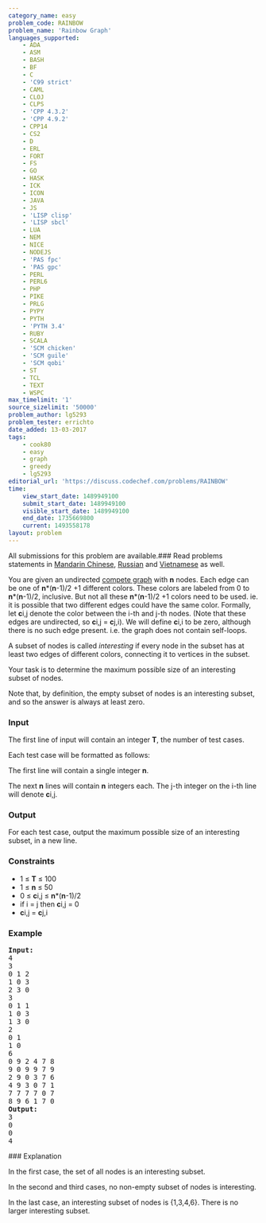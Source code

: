 ```yaml
---
category_name: easy
problem_code: RAINBOW
problem_name: 'Rainbow Graph'
languages_supported:
    - ADA
    - ASM
    - BASH
    - BF
    - C
    - 'C99 strict'
    - CAML
    - CLOJ
    - CLPS
    - 'CPP 4.3.2'
    - 'CPP 4.9.2'
    - CPP14
    - CS2
    - D
    - ERL
    - FORT
    - FS
    - GO
    - HASK
    - ICK
    - ICON
    - JAVA
    - JS
    - 'LISP clisp'
    - 'LISP sbcl'
    - LUA
    - NEM
    - NICE
    - NODEJS
    - 'PAS fpc'
    - 'PAS gpc'
    - PERL
    - PERL6
    - PHP
    - PIKE
    - PRLG
    - PYPY
    - PYTH
    - 'PYTH 3.4'
    - RUBY
    - SCALA
    - 'SCM chicken'
    - 'SCM guile'
    - 'SCM qobi'
    - ST
    - TCL
    - TEXT
    - WSPC
max_timelimit: '1'
source_sizelimit: '50000'
problem_author: lg5293
problem_tester: errichto
date_added: 13-03-2017
tags:
    - cook80
    - easy
    - graph
    - greedy
    - lg5293
editorial_url: 'https://discuss.codechef.com/problems/RAINBOW'
time:
    view_start_date: 1489949100
    submit_start_date: 1489949100
    visible_start_date: 1489949100
    end_date: 1735669800
    current: 1493558178
layout: problem
---
```

All submissions for this problem are available.###  Read problems statements in [Mandarin Chinese](http://www.codechef.com/download/translated/COOK80/mandarin/RAINBOW.pdf), [Russian](http://www.codechef.com/download/translated/COOK80/russian/RAINBOW.pdf) and [Vietnamese](http://www.codechef.com/download/translated/COOK80/vietnamese/RAINBOW.pdf) as well.

You are given an undirected [compete graph](http://mathworld.wolfram.com/CompleteGraph.html) with **n** nodes. Each edge can be one of **n**\*(**n**-1)/2 +1 different colors. These colors are labeled from 0 to **n**\*(**n**-1)/2, inclusive. But not all these **n**\*(**n**-1)/2 +1 colors need to be used. ie. it is possible that two different edges could have the same color. Formally, let **c**i,j denote the color between the i-th and j-th nodes. (Note that these edges are undirected, so **c**i,j = **c**j,i). We will define **c**i,i to be zero, although there is no such edge present. i.e. the graph does not contain self-loops.

A subset of nodes is called _interesting_ if every node in the subset has at least two edges of different colors, connecting it to vertices in the subset.

Your task is to determine the maximum possible size of an interesting subset of nodes.

Note that, by definition, the empty subset of nodes is an interesting subset, and so the answer is always at least zero.

### Input

The first line of input will contain an integer **T**, the number of test cases.

Each test case will be formatted as follows:

The first line will contain a single integer **n**.

The next **n** lines will contain **n** integers each. The j-th integer on the i-th line will denote **c**i,j.

### Output

For each test case, output the maximum possible size of an interesting subset, in a new line.

### Constraints

- 1 ≤ **T** ≤ 100
- 1 ≤ **n** ≤ 50
- 0 ≤ **c**i,j ≤ **n**\*(**n**-1)/2
- if i = j then **c**i,j = 0
- **c**i,j = **c**j,i

### Example

<pre>
<b>Input:</b>
4
3
0 1 2
1 0 3
2 3 0
3
0 1 1
1 0 3
1 3 0
2
0 1
1 0
6
0 9 2 4 7 8
9 0 9 9 7 9
2 9 0 3 7 6
4 9 3 0 7 1
7 7 7 7 0 7
8 9 6 1 7 0
<b>Output:</b>
3
0
0
4
</pre>### Explanation

In the first case, the set of all nodes is an interesting subset.

In the second and third cases, no non-empty subset of nodes is interesting.

In the last case, an interesting subset of nodes is {1,3,4,6}. There is no larger interesting subset.
